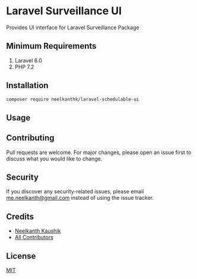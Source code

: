 # Laravel Surveillance UI

Provides UI interface for Laravel Surveillance Package

## Minimum Requirements

1. Laravel 6.0  
2. PHP 7.2

## Installation  

```bash
composer require neelkanthk/laravel-schedulable-ui
```

## Usage

## Contributing
Pull requests are welcome. For major changes, please open an issue first to discuss what you would like to change.

## Security
If you discover any security-related issues, please email me.neelkanth@gmail.com instead of using the issue tracker.

## Credits

- [Neelkanth Kaushik](https://github.com/username)
- [All Contributors](../../contributors)

## License
[MIT](https://choosealicense.com/licenses/mit/)